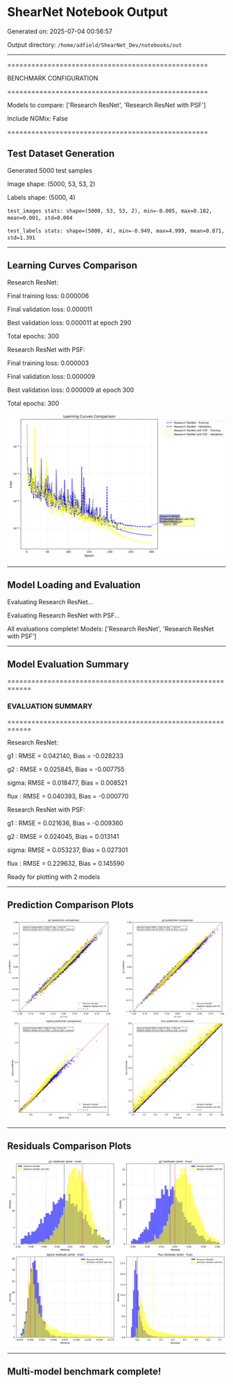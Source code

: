 # ShearNet Notebook Output

Generated on: 2025-07-04 00:56:57

Output directory: `/home/adfield/ShearNet_Dev/notebooks/out`

---

==================================================

BENCHMARK CONFIGURATION

==================================================

Models to compare: ['Research ResNet', 'Research ResNet with PSF']

Include NGMix: False

==================================================


## Test Dataset Generation

Generated 5000 test samples

Image shape: (5000, 53, 53, 2)

Labels shape: (5000, 4)

```
test_images stats: shape=(5000, 53, 53, 2), min=-0.005, max=0.182, mean=0.001, std=0.004
```

```
test_labels stats: shape=(5000, 4), min=-0.949, max=4.999, mean=0.871, std=1.391
```

---


## Learning Curves Comparison

Research ResNet:

  Final training loss: 0.000006

  Final validation loss: 0.000011

  Best validation loss: 0.000011 at epoch 290

  Total epochs: 300

Research ResNet with PSF:

  Final training loss: 0.000003

  Final validation loss: 0.000009

  Best validation loss: 0.000009 at epoch 300

  Total epochs: 300

![learning_curves_comparison_20250704_005709.png](learning_curves_comparison_20250704_005709.png)

---


## Model Loading and Evaluation


Evaluating Research ResNet...


Evaluating Research ResNet with PSF...


All evaluations complete! Models: ['Research ResNet', 'Research ResNet with PSF']

---


## Model Evaluation Summary

============================================================


### EVALUATION SUMMARY

============================================================


Research ResNet:

  g1   : RMSE = 0.042140, Bias = -0.028233

  g2   : RMSE = 0.025845, Bias = -0.007755

  sigma: RMSE = 0.018477, Bias = 0.008521

  flux : RMSE = 0.040393, Bias = -0.000770


Research ResNet with PSF:

  g1   : RMSE = 0.021636, Bias = -0.009360

  g2   : RMSE = 0.024045, Bias = 0.013141

  sigma: RMSE = 0.053237, Bias = 0.027301

  flux : RMSE = 0.229632, Bias = 0.145590


Ready for plotting with 2 models

---


## Prediction Comparison Plots

![prediction_comparison_20250704_005741.png](prediction_comparison_20250704_005741.png)

---


## Residuals Comparison Plots

![residuals_comparison_20250704_005751.png](residuals_comparison_20250704_005751.png)

---


## Multi-model benchmark complete!

